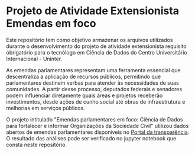 # Projeto de Atividade Extensionista Emendas em foco
Este repositório tem como objetivo armazenar os arquivos utilizados durante o desenvolvimento do projeto de atividade extensionista requisito obrigatório para o tecnólogo em Ciência de Dados do Centro Universitário Internacional - Uninter.

As emendas parlamentares representam uma ferramenta essencial que descentraliza a aplicação de recursos públicos, permitindo que parlamentares destinem verbas para atender às necessidades de suas comunidades. A partir desse processo, deputados federais e senadores podem influenciar diretamente quais áreas e projetos receberão investimentos, desde ações de cunho social até obras de infraestrutura e melhorias em serviços públicos.  

O projeto intitulado "Emendas parlamentares em foco: Ciência de Dados para fortalecer e informar Organizações da Sociedade Civil" utilizou dados abertos de emendas parlamentares disponíveis no [Portal da transparência](https://portaldatransparencia.gov.br/download-de-dados/emendas-parlamentares). O resultado das análises pode ser verificado no jupyter notebook que consta neste repositório.
